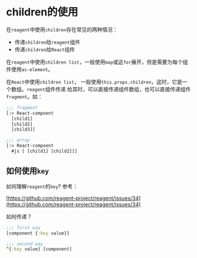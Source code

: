 # children的使用

在`reagent`中使用`children`存在常见的两种情况：

- 传递`children`给`reagent`组件
- 传递`children`给`React`组件

在`reagent`中使用`children list`，一般使用`map`或这`for`展开，但是需要为每个组件使用`as-element`。

在`React`中使用`children list`， 一般使用`this.props.children`，这时，它是一个数组。`reagent`组件传递
给其时，可以直接传递组件数组，也可以直接传递组件`fragment`。如：

```clj
;;; fragment
[:> React-compoent
  [child1]
  [child2]
  [child3]]

;;; array
[:> React-compoent
  #js [ [child1] [child2]]]
```

## 如何使用`key`

如何理解`reagent`的`key`? 参考：

[https://github.com/reagent-project/reagent/issues/34](https://github.com/reagent-project/reagent/issues/34)

如何传递？

```clj
;;; first way
[component {:key value}]

;;; second way
^{:key value} [component]
```
